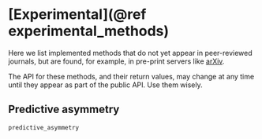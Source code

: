 # [Experimental](@ref experimental_methods)

Here we list implemented methods that do not yet appear in peer-reviewed journals,
but are found, for example, in pre-print servers like [arXiv](https://arxiv.org/).

The API for these methods, and their return values, may change at any time until
they appear as part of the public API. Use them wisely.

## Predictive asymmetry

```@docs
predictive_asymmetry
```
